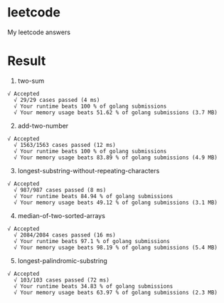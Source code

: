 # leetcode
My leetcode answers

# Result

1. two-sum
```
√ Accepted
  √ 29/29 cases passed (4 ms)
  √ Your runtime beats 100 % of golang submissions
  √ Your memory usage beats 51.62 % of golang submissions (3.7 MB)
```

2. add-two-number
```
√ Accepted
  √ 1563/1563 cases passed (12 ms)
  √ Your runtime beats 100 % of golang submissions
  √ Your memory usage beats 83.89 % of golang submissions (4.9 MB)
```

3. longest-substring-without-repeating-characters
```
√ Accepted
  √ 987/987 cases passed (8 ms)
  √ Your runtime beats 84.94 % of golang submissions
  √ Your memory usage beats 49.12 % of golang submissions (3.1 MB)
```

4. median-of-two-sorted-arrays
```
√ Accepted
  √ 2084/2084 cases passed (16 ms)
  √ Your runtime beats 97.1 % of golang submissions
  √ Your memory usage beats 98.19 % of golang submissions (5.4 MB)
```

5. longest-palindromic-substring
```
√ Accepted
  √ 103/103 cases passed (72 ms)
  √ Your runtime beats 34.83 % of golang submissions
  √ Your memory usage beats 63.97 % of golang submissions (2.3 MB)
```
